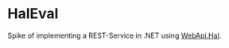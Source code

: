 HalEval
=======

Spike of implementing a REST-Service in .NET using [WebApi.Hal](https://github.com/JakeGinnivan/WebApi.Hal).
